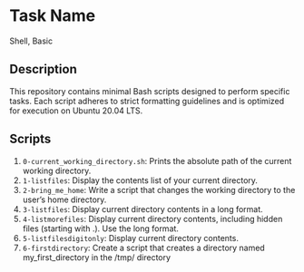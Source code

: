 # Task Name
Shell, Basic

## Description

This repository contains minimal Bash scripts designed to perform specific tasks. Each script adheres to strict formatting guidelines and is optimized for execution on Ubuntu 20.04 LTS.

## Scripts

1. `0-current_working_directory.sh`: Prints the absolute path of the current working directory.
2. `1-listfiles`: Display the contents list of your current directory.
3. `2-bring_me_home`: Write a script that changes the working directory to the user’s home directory.
4. `3-listfiles`: Display current directory contents in a long format.
5. `4-listmorefiles`: Display current directory contents, including hidden files (starting with .). Use the long format.
6. `5-listfilesdigitonly`: Display current directory contents.
7. `6-firstdirectory`: Create a script that creates a directory named my_first_directory in the /tmp/ directory
